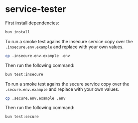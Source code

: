 # service-tester

First install dependencies:

```bash
bun install
```

To run a smoke test agains the insecure service copy over the `.insecure.env.example` and replace with your own values.

```bash
cp .insecure.env.example .env
```

Then run the following command:

```bash
bun test:insecure
```

To run a smoke test agains the secure service copy over the `.secure.env.example` and replace with your own values.

```bash
cp .secure.env.example .env
```

Then run the following command:

```bash
bun test:secure
```
